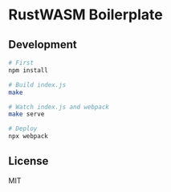 # RustWASM Boilerplate

## Development

```bash
# First
npm install

# Build index.js
make

# Watch index.js and webpack
make serve

# Deploy
npx webpack
```

## License

MIT